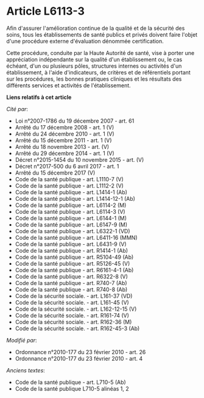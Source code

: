# Article L6113-3

Afin d'assurer l'amélioration continue de la qualité et de la sécurité des soins, tous les établissements de santé publics et
privés doivent faire l'objet d'une procédure externe d'évaluation dénommée certification.

Cette procédure, conduite par la Haute Autorité de santé, vise à porter une appréciation indépendante sur la qualité d'un
établissement ou, le cas échéant, d'un ou plusieurs pôles, structures internes ou activités d'un établissement, à l'aide
d'indicateurs, de critères et de référentiels portant sur les procédures, les bonnes pratiques cliniques et les résultats des
différents services et activités de l'établissement.

**Liens relatifs à cet article**

_Cité par_:

  - Loi n°2007-1786 du 19 décembre 2007 - art. 61
  - Arrêté du 17 décembre 2008 - art. 1 (V)
  - Arrêté du 24 décembre 2010 - art. 1 (V)
  - Arrêté du 15 décembre 2011 - art. 1 (V)
  - Arrêté du 18 novembre 2013 - art. (V)
  - Arrêté du 29 décembre 2014 - art. 1 (V)
  - Décret n°2015-1454 du 10 novembre 2015 - art. (V)
  - Décret n°2017-500 du 6 avril 2017 - art. 1
  - Arrêté du 15 décembre 2017 (V)
  - Code de la santé publique - art. L1110-7 (V)
  - Code de la santé publique - art. L1112-2 (V)
  - Code de la santé publique - art. L1414-1 (Ab)
  - Code de la santé publique - art. L1414-12-1 (Ab)
  - Code de la santé publique - art. L6114-2 (M)
  - Code de la santé publique - art. L6114-3 (V)
  - Code de la santé publique - art. L6144-1 (M)
  - Code de la santé publique - art. L6147-9 (M)
  - Code de la santé publique - art. L6322-1 (VD)
  - Code de la santé publique - art. L6411-16 (MMN)
  - Code de la santé publique - art. L6431-9 (V)
  - Code de la santé publique - art. R1414-1 (Ab)
  - Code de la santé publique - art. R5104-49 (Ab)
  - Code de la santé publique - art. R5126-45 (V)
  - Code de la santé publique - art. R6161-4-1 (Ab)
  - Code de la santé publique - art. R6322-8 (V)
  - Code de la santé publique - art. R740-7 (Ab)
  - Code de la santé publique - art. R740-8 (Ab)
  - Code de la sécurité sociale. - art. L161-37 (VD)
  - Code de la sécurité sociale. - art. L161-45 (V)
  - Code de la sécurité sociale. - art. L162-12-15 (V)
  - Code de la sécurité sociale. - art. R161-74 (V)
  - Code de la sécurité sociale. - art. R162-36 (M)
  - Code de la sécurité sociale. - art. R162-45-3 (Ab)

_Modifié par_:

  - Ordonnance n°2010-177 du 23 février 2010 - art. 26
  - Ordonnance n°2010-177 du 23 février 2010 - art. 4

_Anciens textes_:

  - Code de la santé publique - art. L710-5 (Ab)
  - Code de la santé publique L710-5 alinéas 1, 2
